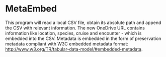 # MetaEmbed

This program will read a local CSV file, obtain its absolute path and append the CSV with relevant information. The new OneDrive URL contains information like location, species, cruise and encounter - which is embedded into the CSV. Metadata is embedded in the form of preservation metadata compliant with W3C embedded metadata format: http://www.w3.org/TR/tabular-data-model/#embedded-metadata.
